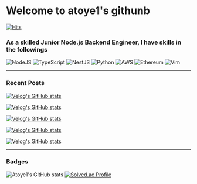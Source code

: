 # Welcome to atoye1's githunb

[![Hits](https://hits.seeyoufarm.com/api/count/incr/badge.svg?url=https%3A%2F%2Fgithub.com%2Fatoye1&count_bg=%2379C83D&title_bg=%23555555&icon=&icon_color=%23E7E7E7&title=hits&edge_flat=false)](https://hits.seeyoufarm.com)

### As a skilled Junior Node.js Backend Engineer, I have skills in the followings
![NodeJS](https://img.shields.io/badge/node.js-6DA55F?style=for-the-badge&logo=node.js&logoColor=white)
![TypeScript](https://img.shields.io/badge/typescript-%23007ACC.svg?style=for-the-badge&logo=typescript&logoColor=white)
![NestJS](https://img.shields.io/badge/nestjs-%23E0234E.svg?style=for-the-badge&logo=nestjs&logoColor=white)
![Python](https://img.shields.io/badge/python-3670A0?style=for-the-badge&logo=python&logoColor=ffdd54)
![AWS](https://img.shields.io/badge/AWS-%23FF9900.svg?style=for-the-badge&logo=amazon-aws&logoColor=white)
![Ethereum](https://img.shields.io/badge/Ethereum-3C3C3D?style=for-the-badge&logo=Ethereum&logoColor=white)
![Vim](https://img.shields.io/badge/VIM-%2311AB00.svg?style=for-the-badge&logo=vim&logoColor=white)

---
### Recent Posts  

[![Velog's GitHub stats](https://velog-readme-stats.vercel.app/api/badge?name=atoye1)](https://velog.io/@atoye1) 

[![Velog's GitHub stats](https://velog-readme-stats.vercel.app/api?name=atoye1)](https://github.com/eungyeole/velog-readme-stats)

[![Velog's GitHub stats](https://velog-readme-stats.vercel.app/api/list?name=velopert)](https://velog.io/@velopert) 

[![Velog's GitHub stats](https://velog-readme-stats.vercel.app/api/list?name=city7310)](https://velog.io/@atoye1) 


[![Velog's GitHub stats](https://velog-readme-stats.vercel.app/api/list?name=devigloog)](https://velog.io/@eungyeole) 

---
### Badges
![Atoye1's GitHub stats](https://github-readme-stats.vercel.app/api?username=atoye1&count_private=true&theme=gruvbox_light)
[![Solved.ac Profile](http://mazassumnida.wtf/api/v2/generate_badge?boj=atoye)](https://solved.ac/atoye/)
